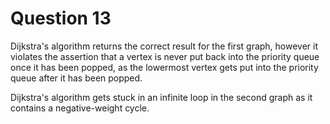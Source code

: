 # Question 13

Dijkstra's algorithm returns the correct result for the first graph, however it violates the assertion that a vertex is never put back into the priority queue once it has been popped, as the lowermost vertex gets put into the priority queue after it has been popped.

Dijkstra's algorithm gets stuck in an infinite loop in the second graph as it contains a negative-weight cycle.